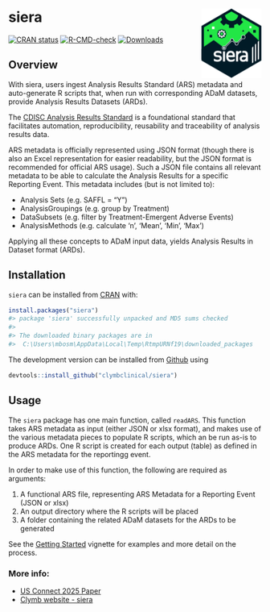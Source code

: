
<!-- README.md is generated from README.Rmd. Please edit that file -->

# siera <a href="https://clymbclinical.github.io/siera/"><img src="man/figures/logo.png" align="right" height="138" alt="siera website" /></a>

<!-- badges: start -->

[![CRAN
status](https://www.r-pkg.org/badges/version/siera)](https://CRAN.R-project.org/package=siera)
[![R-CMD-check](https://github.com/clymbclinical/siera/actions/workflows/R-CMD-check.yaml/badge.svg)](https://github.com/clymbclinical/siera/actions/workflows/R-CMD-check.yaml)
[![Downloads](https://cranlogs.r-pkg.org/badges/siera)](https://cran.r-project.org/package=siera)

<!-- badges: end -->

## Overview

With siera, users ingest Analysis Results Standard (ARS) metadata and
auto-generate R scripts that, when run with corresponding ADaM datasets,
provide Analysis Results Datasets (ARDs).

The [CDISC Analysis Results
Standard](https://www.cdisc.org/standards/foundational/analysis-results-standard)
is a foundational standard that facilitates automation, reproducibility,
reusability and traceability of analysis results data.

ARS metadata is officially represented using JSON format (though there
is also an Excel representation for easier readability, but the JSON
format is recommended for official ARS usage). Such a JSON file contains
all relevant metadata to be able to calculate the Analysis Results for a
specific Reporting Event. This metadata includes (but is not limited
to):

- Analysis Sets (e.g. SAFFL = “Y”)
- AnalysisGroupings (e.g. group by Treatment)
- DataSubsets (e.g. filter by Treatment-Emergent Adverse Events)
- AnalysisMethods (e.g. calculate ‘n’, ‘Mean’, ‘Min’, ‘Max’)

Applying all these concepts to ADaM input data, yields Analysis Results
in Dataset format (ARDs).

## Installation

`siera` can be installed from
[CRAN](https://CRAN.R-project.org/package=siera) with:

``` r
install.packages("siera")
#> package 'siera' successfully unpacked and MD5 sums checked
#> 
#> The downloaded binary packages are in
#>  C:\Users\mbosm\AppData\Local\Temp\RtmpURNf19\downloaded_packages
```

The development version can be installed from
[Github](https://github.com/clymbclinical/siera) using

``` r
devtools::install_github("clymbclinical/siera")
```

## Usage

The `siera` package has one main function, called `readARS`. This
function takes ARS metadata as input (either JSON or xlsx format), and
makes use of the various metadata pieces to populate R scripts, which an
be run as-is to produce ARDs. One R script is created for each output
(table) as defined in the ARS metadata for the reportingg event.

In order to make use of this function, the following are required as
arguments:

1.  A functional ARS file, representing ARS Metadata for a Reporting
    Event (JSON or xlsx)
2.  An output directory where the R scripts will be placed
3.  A folder containing the related ADaM datasets for the ARDs to be
    generated

See the [Getting
Started](https://clymbclinical.github.io/siera/articles/Getting_started.html)
vignette for examples and more detail on the process.

### More info:

- [US Connect 2025
  Paper](https://www.lexjansen.com/phuse-us/2025/os/PAP_OS20.pdf)
- [Clymb website - siera](https://clymbclinical.com/siera/)
